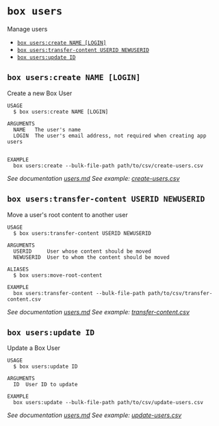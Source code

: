 `box users`
===========

Manage users

* [`box users:create NAME [LOGIN]`](#box-userscreate-name-login)
* [`box users:transfer-content USERID NEWUSERID`](#box-userstransfer-content-userid-newuserid)
* [`box users:update ID`](#box-usersupdate-id)


## `box users:create NAME [LOGIN]`

Create a new Box User

```
USAGE
  $ box users:create NAME [LOGIN]

ARGUMENTS
  NAME   The user's name
  LOGIN  The user's email address, not required when creating app users


EXAMPLE
  box users:create --bulk-file-path path/to/csv/create-users.csv
```

_See documentation [users.md](https://github.com/box/boxcli/blob/main/docs/users.md#box-userscreate-name-login)_
_See example: [create-users.csv](create-users.csv)_


## `box users:transfer-content USERID NEWUSERID`

Move a user's root content to another user

```
USAGE
  $ box users:transfer-content USERID NEWUSERID

ARGUMENTS
  USERID     User whose content should be moved
  NEWUSERID  User to whom the content should be moved

ALIASES
  $ box users:move-root-content

EXAMPLE
  box users:transfer-content --bulk-file-path path/to/csv/transfer-content.csv
```

_See documentation [users.md](https://github.com/box/boxcli/blob/main/docs/users.md#box-userstransfer-content-userid-newuserid)_
_See example: [transfer-content.csv](transfer-content.csv)_


## `box users:update ID`

Update a Box User

```
USAGE
  $ box users:update ID

ARGUMENTS
  ID  User ID to update

EXAMPLE
  box users:update --bulk-file-path path/to/csv/update-users.csv
```

_See documentation [users.md](https://github.com/box/boxcli/blob/main/docs/users.md#box-usersupdate-id)_
_See example: [update-users.csv](update-users.csv)_
